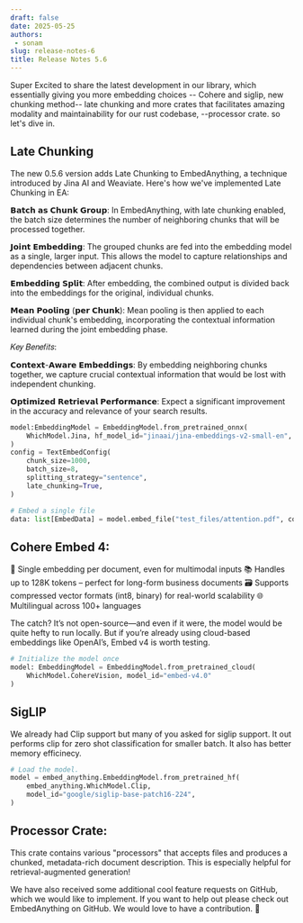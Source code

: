 ```yaml
---
draft: false 
date: 2025-05-25
authors: 
 - sonam
slug: release-notes-6
title: Release Notes 5.6
---
```


Super Excited to share the latest development in our library, which essentially giving you more embedding choices -- Cohere and siglip, new chunking method-- late chunking and more crates that facilitates amazing modality and maintainability for our rust codebase, --processor crate. so let's dive in.

<!-- more -->

## Late Chunking

The new 0.5.6 version adds Late Chunking to EmbedAnything, a technique introduced by Jina AI and Weaviate. 
Here's how we've implemented Late Chunking in EA:

𝗕𝗮𝘁𝗰𝗵 𝗮𝘀 𝗖𝗵𝘂𝗻𝗸 𝗚𝗿𝗼𝘂𝗽: In EmbedAnything, with late chunking enabled, the batch size determines the number of neighboring chunks that will be processed together.

𝗝𝗼𝗶𝗻𝘁 𝗘𝗺𝗯𝗲𝗱𝗱𝗶𝗻𝗴: The grouped chunks are fed into the embedding model as a single, larger input. This allows the model to capture relationships and dependencies between adjacent chunks.

𝗘𝗺𝗯𝗲𝗱𝗱𝗶𝗻𝗴 𝗦𝗽𝗹𝗶𝘁: After embedding, the combined output is divided back into the embeddings for the original, individual chunks.

𝗠𝗲𝗮𝗻 𝗣𝗼𝗼𝗹𝗶𝗻𝗴 (𝗽𝗲𝗿 𝗖𝗵𝘂𝗻𝗸): Mean pooling is then applied to each individual chunk's embedding, incorporating the contextual information learned during the joint embedding phase.

𝐾𝑒𝑦 𝐵𝑒𝑛𝑒𝑓𝑖𝑡𝑠:

𝗖𝗼𝗻𝘁𝗲𝘅𝘁-𝗔𝘄𝗮𝗿𝗲 𝗘𝗺𝗯𝗲𝗱𝗱𝗶𝗻𝗴𝘀: By embedding neighboring chunks together, we capture crucial contextual information that would be lost with independent chunking.

𝗢𝗽𝘁𝗶𝗺𝗶𝘇𝗲𝗱 𝗥𝗲𝘁𝗿𝗶𝗲𝘃𝗮𝗹 𝗣𝗲𝗿𝗳𝗼𝗿𝗺𝗮𝗻𝗰𝗲: Expect a significant improvement in the accuracy and relevance of your search results.

```python
model:EmbeddingModel = EmbeddingModel.from_pretrained_onnx(
    WhichModel.Jina, hf_model_id="jinaai/jina-embeddings-v2-small-en", path_in_repo="model.onnx"
)
config = TextEmbedConfig(
    chunk_size=1000,
    batch_size=8,
    splitting_strategy="sentence",
    late_chunking=True,
)

# Embed a single file
data: list[EmbedData] = model.embed_file("test_files/attention.pdf", config=config)
```


## Cohere Embed 4:

🧊 Single embedding per document, even for multimodal inputs
📚 Handles up to 128K tokens – perfect for long-form business documents
🗃️ Supports compressed vector formats (int8, binary) for real-world scalability
🌐 Multilingual across 100+ languages

The catch? It’s not open-source—and even if it were, the model would be quite hefty to run locally. But if you’re already using cloud-based embeddings like OpenAI’s, Embed v4 is worth testing.

```python
# Initialize the model once
model: EmbeddingModel = EmbeddingModel.from_pretrained_cloud(
    WhichModel.CohereVision, model_id="embed-v4.0"
)

```

## SigLIP

We already had Clip support but many of you asked for siglip support. It out performs clip for zero shot classification for smaller batch. It also has better memory efficinecy.

```python
# Load the model.
model = embed_anything.EmbeddingModel.from_pretrained_hf(
    embed_anything.WhichModel.Clip,
    model_id="google/siglip-base-patch16-224",
)
```

## Processor Crate:

This crate contains various "processors" that accepts files and produces a chunked, metadata-rich document description. This is especially helpful for retrieval-augmented generation! 

We have also received some additional cool feature requests on GitHub, which we would like to implement. If you want to help out please check out EmbedAnything on GitHub. We would love to have a contribution. 🚀



